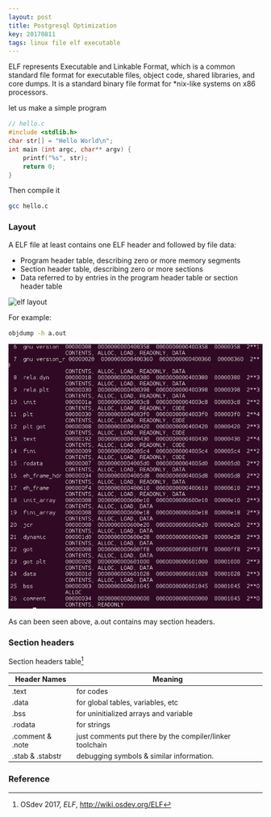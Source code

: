 ```yaml
---
layout: post
title: Postgresql Optimization 
key: 20170811
tags: linux file elf executable
---
```


ELF represents Executable and Linkable Format, which is a common standard file format for executable files, object code, shared libraries, and core dumps. It is a standard binary file format for *nix-like systems on x86 processors.

let us make a simple program

```c
// hello.c
#include <stdlib.h>
char str[] = "Hello World\n";
int main (int argc, char** argv) {
    printf("%s", str);
    return 0;
}
```

Then compile it

```sh
gcc hello.c 
```

### Layout

A ELF file at least contains one ELF header and followed by file data: 

* Program header table, describing zero or more memory segments
* Section header table, describing zero or more sections
* Data referred to by entries in the program header table or section header table

![elf layout](https://upload.wikimedia.org/wikipedia/commons/thumb/7/77/Elf-layout--en.svg/520px-Elf-layout--en.svg.png)

For example:

```sh
objdump -h a.out
```

![elf layout](/assets/img/toyOS/elflayout.png)

As can been seen above, a.out contains may section headers.

### Section headers

Section headers table[^1]

Header Names | Meaning 
--- | ---
.text | for codes
.data | for global tables, variables, etc
.bss  | for uninitialized arrays and variable
.rodata | for strings 
.comment & .note | just comments put there by the compiler/linker toolchain
.stab & .stabstr |	debugging symbols & similar information.

### Reference

[^1]: OSdev 2017, *ELF*, http://wiki.osdev.org/ELF



